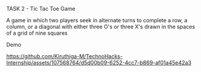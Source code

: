 TASK 2 - Tic Tac Toe Game

A game in which two players seek in alternate turns to complete a row, a column, or a diagonal with either three O's or three X's drawn in the spaces of a grid of nine squares

Demo

https://github.com/Kiruthiga-M/TechnoHacks-Internship/assets/107568764/d5d00b09-6252-4cc7-b869-af01a45e42a3
